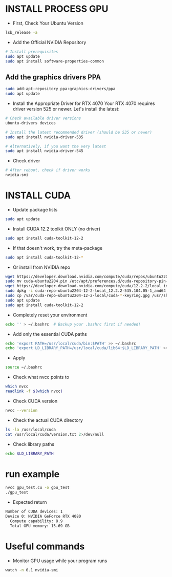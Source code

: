 # INSTALL PROCESS GPU
- First, Check Your Ubuntu Version
```bash
lsb_release -a
```
- Add the Official NVIDIA Repository
```bash
# Install prerequisites
sudo apt update
sudo apt install software-properties-common
```
## Add the graphics drivers PPA
```bash
sudo add-apt-repository ppa:graphics-drivers/ppa
sudo apt update
```
- Install the Appropriate Driver for RTX 4070
Your RTX 4070 requires driver version 525 or newer. Let's install the latest:

```bash
# Check available driver versions
ubuntu-drivers devices

# Install the latest recommended driver (should be 535 or newer)
sudo apt install nvidia-driver-535

# Alternatively, if you want the very latest
sudo apt install nvidia-driver-545
```

- Check driver
```bash
# After reboot, check if driver works
nvidia-smi
```
# INSTALL CUDA 
- Update package lists
```bash
sudo apt update
```
- Install CUDA 12.2 toolkit ONLY (no driver)
```bash
sudo apt install cuda-toolkit-12-2
```
- If that doesn't work, try the meta-package
```bash
sudo apt install cuda-toolkit-12-*
```
- Or install from NVIDIA repo
```bash
wget https://developer.download.nvidia.com/compute/cuda/repos/ubuntu2204/x86_64/cuda-ubuntu2204.pin
sudo mv cuda-ubuntu2204.pin /etc/apt/preferences.d/cuda-repository-pin-600
wget https://developer.download.nvidia.com/compute/cuda/12.2.2/local_installers/cuda-repo-ubuntu2204-12-2-local_12.2.2-535.104.05-1_amd64.deb
sudo dpkg -i cuda-repo-ubuntu2204-12-2-local_12.2.2-535.104.05-1_amd64.deb
sudo cp /var/cuda-repo-ubuntu2204-12-2-local/cuda-*-keyring.gpg /usr/share/keyrings/
sudo apt update
sudo apt install cuda-toolkit-12-2
```
- Completely reset your environment
```bash
echo '' > ~/.bashrc  # Backup your .bashrc first if needed!
```
- Add only the essential CUDA paths
```bash
echo 'export PATH=/usr/local/cuda/bin:$PATH' >> ~/.bashrc
echo 'export LD_LIBRARY_PATH=/usr/local/cuda/lib64:$LD_LIBRARY_PATH' >> ~/.bashrc
```
- Apply
```bash
source ~/.bashrc
```
- Check what nvcc points to
```bash
which nvcc
readlink -f $(which nvcc)
```
- Check CUDA version
```bash
nvcc --version
```
- Check the actual CUDA directory
```bash
ls -la /usr/local/cuda
cat /usr/local/cuda/version.txt 2>/dev/null
```
- Check library paths
```bash
echo $LD_LIBRARY_PATH
```

# run example 
```bash
nvcc gpu_test.cu -o gpu_test
./gpu_test
```
- Expected return
```bash
Number of CUDA devices: 1
Device 0: NVIDIA GeForce RTX 4080
  Compute capability: 8.9
  Total GPU memory: 15.69 GB
```
# Useful commands
- Monitor GPU usage while your program runs
```bash
watch -n 0.1 nvidia-smi
```

